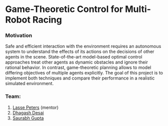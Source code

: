 # **Game-Theoretic Control for Multi-Robot Racing**

### Motivation
Safe and efficient interaction with the environment requires an autonomous system
to understand the effects of its actions on the decisions of other agents in the scene.
State-of-the-art model-based optimal control approaches treat other agents as
dynamic obstacles and ignore their rational behavior. In contrast, game-theoretic
planning allows to model differing objectives of multiple agents explicitly. The goal of
this project is to implement both techniques and compare their performance in a
realistic simulated environment.

### Team:
1. [Lasse Peters](https://github.com/lassepe "View Github Profile") (mentor)
2. [Dhagash Desai](https://github.com/Dhagash4 "View Github Profile")
3. [Saurabh Gupta](https://github.com/saurabh1002 "View Github Profile")